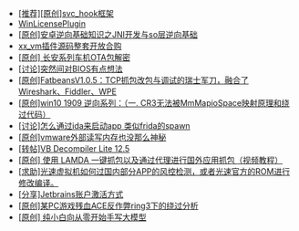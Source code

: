 + [[推荐][原创]svc_hook框架](https://bbs.kanxue.com/thread-284713.htm)
+ [WinLicensePlugin](https://bbs.kanxue.com/thread-285401.htm)
+ [[原创]安卓逆向基础知识之JNI开发与so层逆向基础](https://bbs.kanxue.com/thread-285362.htm)
+ [xx_vm插件源码整套开放合购](https://bbs.kanxue.com/thread-278776.htm)
+ [[原创]  长安系列车机OTA包解密](https://bbs.kanxue.com/thread-285256.htm)
+ [[讨论]突然间对BIOS有点想法](https://bbs.kanxue.com/thread-285321.htm)
+ [[原创]FatbeansV1.0.5：TCP抓包改包与调试的瑞士军刀，融合了Wireshark、Fiddler、WPE](https://bbs.kanxue.com/thread-284571.htm)
+ [[原创]win10 1909 逆向系列：（一. CR3无法被MmMapioSpace映射原理和绕过代码）](https://bbs.kanxue.com/thread-260443.htm)
+ [[讨论]怎么通过ida来启动app 类似frida的spawn](https://bbs.kanxue.com/thread-285400.htm)
+ [[原创]vmware外部读写内存也没那么神秘](https://bbs.kanxue.com/thread-284956.htm)
+ [[转帖]VB Decompiler Lite 12.5](https://bbs.kanxue.com/thread-285405.htm)
+ [[原创] 使用 LAMDA 一键抓包以及通过代理进行国外应用抓包（视频教程）](https://bbs.kanxue.com/thread-281053.htm)
+ [[求助]光速虚拟机如何过国内部分APP的风控检测，或者光速官方的ROM进行修改编译。](https://bbs.kanxue.com/thread-285403.htm)
+ [[分享]Jetbrains账户激活方式](https://bbs.kanxue.com/thread-284298.htm)
+ [[原创]某PC游戏残血ACE反作弊ring3下的绕过分析](https://bbs.kanxue.com/thread-284667.htm)
+ [[原创] 纯小白向从零开始手写大模型](https://bbs.kanxue.com/thread-285388.htm)
